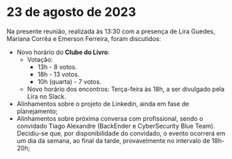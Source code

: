 # 23 de agosto de 2023

Na presente reunião, realizada às 13:30 com a presença de Lira Guedes, Mariana Corrêa e Emerson Ferreira, foram discutidos:
- Novo horário do **Clube do Livro**:
  - Votação: 
    - 13h - 8 votos.
    - 18h - 13 votos.
    - 10h (quarta) - 7 votos.
  - Novo horário dos encontros: Terça-feira às 18h, a ser divulgado pela Lira no Slack.
- Alinhamentos sobre o projeto de Linkedin, ainda em fase de planejamento;
- Alinhamentos sobre próxima conversa com profissional, sendo o convidado Tiago Alexandre (BackEnder e CyberSecurity Blue Team). Decidiu-se que, por disponibilidade do convidado, o evento ocorrerá em um dia da semana, ao final da tarde, provavelmente no intervalo de 18h-20h;
  
